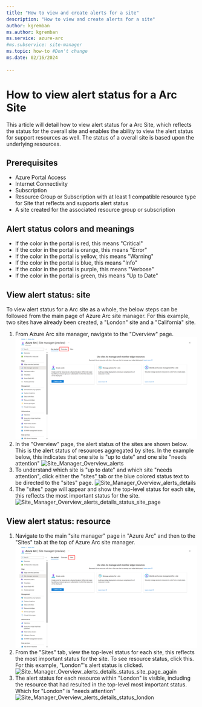 ```yaml
---
title: "How to view and create alerts for a site"
description: "How to view and create alerts for a site"
author: kgremban
ms.author: kgremban
ms.service: azure-arc
#ms.subservice: site-manager
ms.topic: how-to #Don't change
ms.date: 02/16/2024

---
```


# How to view alert status for a Arc Site

This article will detail how to view alert status for a Arc Site, which reflects the status for the overall site and enables the ability to view the alert status for support resources as well. The status of a overall site is based upon the underlying resources.

## Prerequisites

* Azure Portal Access
* Internet Connectivity
* Subscription
* Resource Group or Subscription with at least 1 compatible resource type for Site that reflects and supports alert status
* A site created for the associated resource group or subscription

## Alert status colors and meanings

* If the color in the portal is red, this means "Critical"
* If the color in the portal is orange, this means "Error"
* If the color in the portal is yellow, this means "Warning"
* If the color in the portal is blue, this means "Info"
* If the color in the portal is purple, this means "Verbose"
* If the color in the portal is green, this means "Up to Date"

## View alert status: site

To view alert status for a Arc site as a whole, the below steps can be followed from the main page of Azure Arc site manager. For this example, two sites have already been created, a "London" site and a "California" site. 

1. From Azure Arc site manager, navigate to the "Overview" page. 
![Site_Manager_Overview](./media/Overview_Sites_page.png)
2. In the "Overview" page, the alert status of the sites are shown below. This is the alert status of resources aggregated by sites. In the example below, this indicates that one site is "up to date" and one site "needs attention"
![Site_Manager_Overview_alerts](./media/site_manager_alert_status_overview_page.png)
3. To understand which site is "up to date" and which site "needs attention", click either the "sites" tab or the blue colored status text to be directed to the "sites" page.
![Site_Manager_Overview_alerts_details](./media/click_alert_status_site_details.png)
4. The "sites" page will appear and show the top-level status for each site, this reflects the most important status for the site. 
![Site_Manager_Overview_alerts_details_status_site_page](./media/site_alert_status_from_sites_page.png)

## View alert status: resource

1. Navigate to the main "site manager" page in "Azure Arc" and then to the "Sites" tab at the top of Azure Arc site manager. 
![Site_Manager_Overview_button_Page_again](./media/sites_button_from_site_manager.png)
2. From the "Sites" tab, view the top-level status for each site, this reflects the most important status for the site. To see resource status, click this. For this example, "London"'s alert status is clicked.
![Site_Manager_Overview_alerts_details_status_site_page_again](./media/site_alert_status_from_sites_page.png)
3. The alert status for each resource within "London" is visible, including the resource that had resulted in the top-level most important status. Which for "London" is "needs attention"
![Site_Manager_Overview_alerts_details_status_london](./media/london_resource_status_alerts.png)
